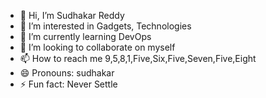 - 👋 Hi, I’m Sudhakar Reddy
- 👀 I’m interested in Gadgets, Technologies
- 🌱 I’m currently learning DevOps
- 💞️ I’m looking to collaborate on myself
- 📫 How to reach me 9,5,8,1,Five,Six,Five,Seven,Five,Eight
- 😄 Pronouns: sudhakar
- ⚡ Fun fact: Never Settle

<!---
gsreddy1870/gsreddy1870 is a ✨ special ✨ repository because its `README.md` (this file) appears on your GitHub profile.
You can click the Preview link to take a look at your changes.
--->
